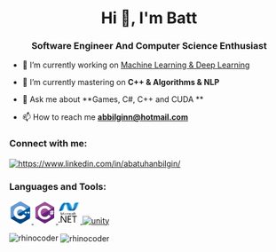 <a href="https://github.com/RhinoCoder" style="display: block; text-align: center;">
</a>
 

<h1 align="center">Hi 👋, I'm Batt</h1>
<h3 align="center">Software Engineer And Computer Science Enthusiast</h3>
 
- 🔭 I’m currently working on [Machine Learning & Deep Learning](N/A)

- 🌱 I’m currently mastering on **C++ & Algorithms & NLP**

- 💬 Ask me about **Games, C#, C++ and CUDA **

- 📫 How to reach me **abbilginn@hotmail.com**

<h3 align="left">Connect with me:</h3>
<p align="left">
<a href="https://www.linkedin.com/in/abatuhanbilgin/" target="blank"><img align="center" src="https://raw.githubusercontent.com/rahuldkjain/github-profile-readme-generator/master/src/images/icons/Social/linked-in-alt.svg" alt="https://www.linkedin.com/in/abatuhanbilgin/" height="30" width="40" /></a>
</p>

<h3 align="left">Languages and Tools:</h3>
<p align="left"> <a href="https://www.w3schools.com/cpp/" target="_blank" rel="noreferrer"> <img src="https://raw.githubusercontent.com/devicons/devicon/master/icons/cplusplus/cplusplus-original.svg" alt="cplusplus" width="40" height="40"/> </a> <a href="https://www.w3schools.com/cs/" target="_blank" rel="noreferrer"> <img src="https://raw.githubusercontent.com/devicons/devicon/master/icons/csharp/csharp-original.svg" alt="csharp" width="40" height="40"/> </a> <a href="https://dotnet.microsoft.com/" target="_blank" rel="noreferrer"> <img src="https://raw.githubusercontent.com/devicons/devicon/master/icons/dot-net/dot-net-original-wordmark.svg" alt="dotnet" width="40" height="40"/> </a> <a href="https://unity.com/" target="_blank" rel="noreferrer"> <img src="https://www.vectorlogo.zone/logos/unity3d/unity3d-icon.svg" alt="unity" width="40" height="40"/> </a> </p>

<p><img align="left" src="https://github-readme-stats.vercel.app/api/top-langs?username=rhinocoder&show_icons=true&locale=en&layout=compact" alt="rhinocoder" /></p>

<p>&nbsp;<img align="center" src="https://github-readme-stats.vercel.app/api?username=rhinocoder&show_icons=true&locale=en" alt="rhinocoder" /></p>
